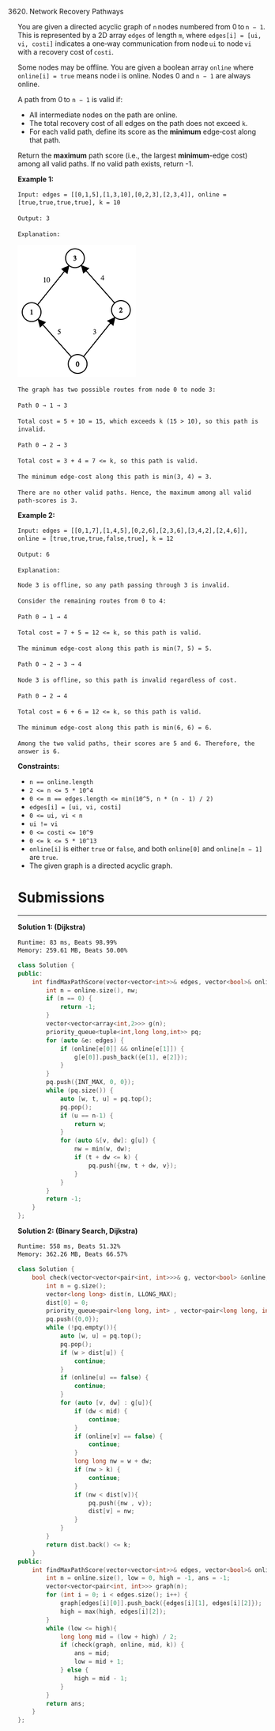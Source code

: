 3620. Network Recovery Pathways

You are given a directed acyclic graph of `n` nodes numbered from 0 to `n − 1`. This is represented by a 2D array `edges` of length `m`, where `edges[i] = [ui, vi, costi]` indicates a one‑way communication from node `ui` to node `vi` with a recovery cost of `costi`.

Some nodes may be offline. You are given a boolean array `online` where `online[i] = true` means node i is online. Nodes 0 and `n − 1` are always online.

A path from 0 to `n − 1` is valid if:

* All intermediate nodes on the path are online.
* The total recovery cost of all edges on the path does not exceed `k`.
* For each valid path, define its score as the **minimum** edge‑cost along that path.

Return the **maximum** path score (i.e., the largest **minimum**-edge cost) among all valid paths. If no valid path exists, return -1.

 

**Example 1:**
```
Input: edges = [[0,1,5],[1,3,10],[0,2,3],[2,3,4]], online = [true,true,true,true], k = 10

Output: 3

Explanation:
```
![3620_graph-10.png](img/3620_graph-10.png)
```
The graph has two possible routes from node 0 to node 3:

Path 0 → 1 → 3

Total cost = 5 + 10 = 15, which exceeds k (15 > 10), so this path is invalid.

Path 0 → 2 → 3

Total cost = 3 + 4 = 7 <= k, so this path is valid.

The minimum edge‐cost along this path is min(3, 4) = 3.

There are no other valid paths. Hence, the maximum among all valid path‐scores is 3.
```

**Example 2:**
```
Input: edges = [[0,1,7],[1,4,5],[0,2,6],[2,3,6],[3,4,2],[2,4,6]], online = [true,true,true,false,true], k = 12

Output: 6

Explanation:
```

```
Node 3 is offline, so any path passing through 3 is invalid.

Consider the remaining routes from 0 to 4:

Path 0 → 1 → 4

Total cost = 7 + 5 = 12 <= k, so this path is valid.

The minimum edge‐cost along this path is min(7, 5) = 5.

Path 0 → 2 → 3 → 4

Node 3 is offline, so this path is invalid regardless of cost.

Path 0 → 2 → 4

Total cost = 6 + 6 = 12 <= k, so this path is valid.

The minimum edge‐cost along this path is min(6, 6) = 6.

Among the two valid paths, their scores are 5 and 6. Therefore, the answer is 6.
```
 

**Constraints:**

* `n == online.length`
* `2 <= n <= 5 * 10^4`
* `0 <= m == edges.length <= min(10^5, n * (n - 1) / 2)`
* `edges[i] = [ui, vi, costi]`
* `0 <= ui, vi < n`
* `ui != vi`
* `0 <= costi <= 10^9`
* `0 <= k <= 5 * 10^13`
* `online[i]` is either `true` or `false`, and both `online[0]` and `online[n − 1]` are `true`.
* The given graph is a directed acyclic graph.

# Submissions
---
**Solution 1: (Dijkstra)**
```
Runtime: 83 ms, Beats 98.99%
Memory: 259.61 MB, Beats 50.00%
```
```c++
class Solution {
public:
    int findMaxPathScore(vector<vector<int>>& edges, vector<bool>& online, long long k) {
        int n = online.size(), nw;
        if (n == 0) {
            return -1;
        }
        vector<vector<array<int,2>>> g(n);
        priority_queue<tuple<int,long long,int>> pq;
        for (auto &e: edges) {
            if (online[e[0]] && online[e[1]]) {
                g[e[0]].push_back({e[1], e[2]});
            }
        }
        pq.push({INT_MAX, 0, 0});
        while (pq.size()) {
            auto [w, t, u] = pq.top();
            pq.pop();
            if (u == n-1) {
                return w;
            }
            for (auto &[v, dw]: g[u]) {
                nw = min(w, dw);
                if (t + dw <= k) {
                    pq.push({nw, t + dw, v});
                }
            }
        }
        return -1;
    }
};
```

**Solution 2: (Binary Search, Dijkstra)**
```
Runtime: 558 ms, Beats 51.32%
Memory: 362.26 MB, Beats 66.57%
```
```c++
class Solution {
    bool check(vector<vector<pair<int, int>>>& g, vector<bool> &online, long long mid, long long k){
        int n = g.size();
        vector<long long> dist(n, LLONG_MAX);
        dist[0] = 0;
        priority_queue<pair<long long, int> , vector<pair<long long, int>>, greater<>> pq;
        pq.push({0,0});
        while (!pq.empty()){
            auto [w, u] = pq.top();
            pq.pop();
            if (w > dist[u]) {
                continue;
            }
            if (online[u] == false) {
                continue;
            }
            for (auto [v, dw] : g[u]){
                if (dw < mid) {
                    continue;
                }
                if (online[v] == false) {
                    continue;
                }
                long long nw = w + dw;
                if (nw > k) {
                    continue;
                }
                if (nw < dist[v]){
                    pq.push({nw , v});
                    dist[v] = nw;
                }
            }
        }
        return dist.back() <= k;
    }
public:
    int findMaxPathScore(vector<vector<int>>& edges, vector<bool>& online, long long k) {
        int n = online.size(), low = 0, high = -1, ans = -1;
        vector<vector<pair<int, int>>> graph(n);
        for (int i = 0; i < edges.size(); i++) {
            graph[edges[i][0]].push_back({edges[i][1], edges[i][2]});
            high = max(high, edges[i][2]);
        }
        while (low <= high){
            long long mid = (low + high) / 2;
            if (check(graph, online, mid, k)) {
                ans = mid;
                low = mid + 1;
            } else {
                high = mid - 1;
            }
        }
        return ans;
    }
};
```
